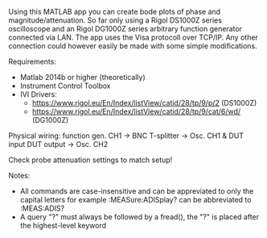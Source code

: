 Using this MATLAB app you can create bode plots of phase and magnitude/attenuation.
So far only using a Rigol DS1000Z series oscilloscope and an Rigol DG1000Z series arbitrary function generator connected via LAN.
The app uses the Visa protocoll over TCP/IP. Any other connection could however easily be made with some simple modifications.

Requirements:
- Matlab 2014b or higher (theoretically)
- Instrument Control Toolbox
- IVI Drivers:
	- https://www.rigol.eu/En/Index/listView/catid/28/tp/9/p/2		    (DS1000Z)
	- https://www.rigol.eu/En/Index/listView/catid/28/tp/9/cat/6/wd/    (DG1000Z)

Physical wiring:
function gen. CH1 -> BNC T-splitter -> Osc. CH1 & DUT input
DUT output -> Osc. CH2

Check probe attenuation settings to match setup!

Notes:
- All commands are case-insensitive and can be appreviated to only the
  capital letters for example :MEASure:ADISplay? can be abbreviated to
  :MEAS:ADIS?
- A query "?" must always be followed by a fread(), the "?" is placed after
  the highest-level keyword
